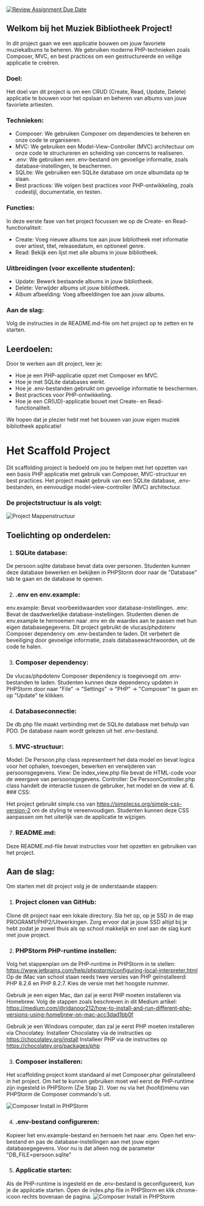 [![Review Assignment Due Date](https://classroom.github.com/assets/deadline-readme-button-22041afd0340ce965d47ae6ef1cefeee28c7c493a6346c4f15d667ab976d596c.svg)](https://classroom.github.com/a/xtpYuix6)
## Welkom bij het Muziek Bibliotheek Project!
In dit project gaan we een applicatie bouwen om jouw favoriete muziekalbums te beheren. We gebruiken moderne PHP-technieken zoals Composer, MVC, en best practices om een gestructureerde en veilige applicatie te creëren.

### Doel:

Het doel van dit project is om een CRUD (Create, Read, Update, Delete) applicatie te bouwen voor het opslaan en beheren van albums van jouw favoriete artiesten.

### Technieken:

* Composer: We gebruiken Composer om dependencies te beheren en onze code te organiseren.
* MVC: We gebruiken een Model-View-Controller (MVC) architectuur om onze code te structureren en scheiding van concerns te realiseren.
* .env: We gebruiken een .env-bestand om gevoelige informatie, zoals database-instellingen, te beschermen.
* SQLite: We gebruiken een SQLite database om onze albumdata op te slaan.
* Best practices: We volgen best practices voor PHP-ontwikkeling, zoals codestijl, documentatie, en testen.

### Functies:

In deze eerste fase van het project focussen we op de Create- en Read-functionaliteit:

* Create: Voeg nieuwe albums toe aan jouw bibliotheek met informatie over artiest, titel, releasedatum, en optioneel genre.
* Read: Bekijk een lijst met alle albums in jouw bibliotheek.

### Uitbreidingen (voor excellente studenten):

* Update: Bewerk bestaande albums in jouw bibliotheek.
* Delete: Verwijder albums uit jouw bibliotheek.
* Album afbeelding: Voeg afbeeldingen toe aan jouw albums.

### Aan de slag:

Volg de instructies in de README.md-file om het project op te zetten en te starten.

## Leerdoelen:

Door te werken aan dit project, leer je:

* Hoe je een PHP-applicatie opzet met Composer en MVC.
* Hoe je met SQLite databases werkt.
* Hoe je .env-bestanden gebruikt om gevoelige informatie te beschermen.
* Best practices voor PHP-ontwikkeling.
* Hoe je een CR(UD)-applicatie bouwt met Create- en Read-functionaliteit.

We hopen dat je plezier hebt met het bouwen van jouw eigen muziek bibliotheek applicatie!

# Het Scaffold Project 
Dit scaffolding project is bedoeld om jou te helpen met het opzetten van een basis PHP applicatie met gebruik van Composer, MVC-structuur en best practices. Het project maakt gebruik van een SQLite database, .env-bestanden, en eenvoudige model-view-controller (MVC) architectuur.

### De projectstructuur is als volgt:

![Project Mappenstructuur](readme/images/project_mappen_structuur.png)

## Toelichting op onderdelen:
1. ### SQLite database:

De persoon.sqlite database bevat data over personen. Studenten kunnen deze database bewerken en bekijken in PHPStorm door naar de "Database" tab te gaan en de database te openen.

2. ### .env en env.example:

env.example: Bevat voorbeeldwaarden voor database-instellingen.
.env: Bevat de daadwerkelijke database-instellingen. Studenten dienen de env.example te hernoemen naar .env en de waardes aan te passen met hun eigen databasegegevens.
Dit project gebruikt de vlucas/phpdotenv Composer dependency om .env-bestanden te laden. Dit verbetert de beveiliging door gevoelige informatie, zoals databasewachtwoorden, uit de code te halen.

3. ### Composer dependency:

De vlucas/phpdotenv Composer dependency is toegevoegd om .env-bestanden te laden. Studenten kunnen deze dependency updaten in PHPStorm door naar "File" -> "Settings" -> "PHP" -> "Composer" te gaan en op "Update" te klikken.

4. ### Databaseconnectie:

De db.php file maakt verbinding met de SQLite database met behulp van PDO. De database naam wordt gelezen uit het .env-bestand.

5. ### MVC-structuur:

Model: De Persoon.php class representeert het data model en bevat logica voor het ophalen, toevoegen, bewerken en verwijderen van persoonsgegevens.
View: De index_view.php file bevat de HTML-code voor de weergave van persoonsgegevens.
Controller: De PersoonController.php class handelt de interactie tussen de gebruiker, het model en de view af.
6. ### CSS:

Het project gebruikt simple.css van https://simplecss.org/simple-css-version-2 om de styling te vereenvoudigen. Studenten kunnen deze CSS aanpassen om het uiterlijk van de applicatie te wijzigen.

7. ### README.md:

Deze README.md-file bevat instructies voor het opzetten en gebruiken van het project.

## Aan de slag:
Om starten met dit project volg je de onderstaande stappen:

1. ### Project clonen van GitHub:

Clone dit project naar een lokale directory. Sla het op, op je SSD in de map PROGRAM1/PHP2/Uitwerkingen.
Zorg ervoor dat je jouw SSD altijd bij je hebt zodat je zowel thuis als op school makkelijk en snel aan de slag kunt met jouw project.

2. ### PHPStorm PHP-runtime instellen:

Volg het stappenplan om de PHP-runtime in PHPStorm in te stellen:
https://www.jetbrains.com/help/phpstorm/configuring-local-interpreter.html
Op de iMac van school staan reeds twee versies van PHP geïnstalleerd: PHP 8.2.6 en PHP 8.2.7. Kies de versie met het hoogste nummer.

Gebruik je een eigen Mac, dan zal je eerst PHP moeten installeren via Homebrew.
Volg de stappen zoals beschreven in dit Medium artikel: https://medium.com/@ridanoor212/how-to-install-and-run-different-php-versions-using-homebrew-on-mac-acc3dad1bb0f

Gebruik je een Windows computer, dan zal je eerst PHP moeten installeren via Chocolatey.
Installeer Chocolatey via de instructies op https://chocolatey.org/install
Installeer PHP via de instructies op https://chocolatey.org/packages/php

3. ### Composer installeren:

Het scaffolding project komt standaard al met Composer.phar geïnstalleerd in het project.
Om het te kunnen gebruiken moet wel eerst de PHP-runtime zijn ingesteld in PHPStorm (Zie Stap 2).
Voer nu via het (hoofd)menu van PHPStorm de Composer commando's uit.

![Composer Install in PHPStorm](readme/images/composer_install.png)


4. ### .env-bestand configureren:

Kopieer het env.example-bestand en hernoem het naar .env.
Open het env-bestand en pas de database-instellingen aan met jouw eigen databasegegevens.
Voor nu is dat alleen nog de parameter "DB_FILE=persoon.sqlite"

5. ### Applicatie starten:

Als de PHP-runtime is ingesteld en de .env-bestand is geconfigureerd, kun je de applicatie starten.
Open de index.php file in PHPStorm en klik chrome-icoon rechts bovenaan de pagina.
![Composer Install in PHPStorm](readme/images/open_chrome.png)

